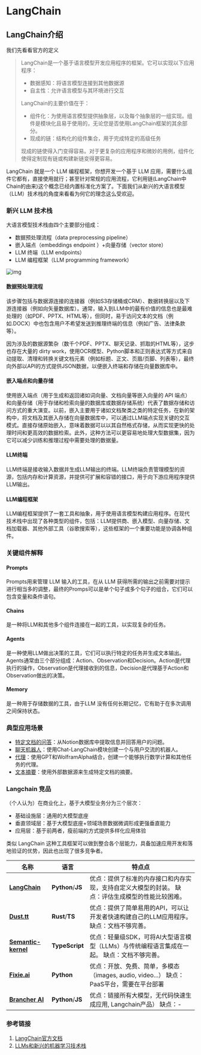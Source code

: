 # LangChain

## LangChain介绍

我们先看看官方的定义

> LangChain是一个基于语言模型开发应用程序的框架。它可以实现以下应用程序：
>
> - 数据感知：将语言模型连接到其他数据源
> - 自主性：允许语言模型与其环境进行交互
>
> LangChain的主要价值在于：
>
> - 组件化：为使用语言模型提供抽象层，以及每个抽象层的一组实现。组件是模块化且易于使用的，无论您是否使用LangChain框架的其余部分。
> - 现成的链：结构化的组件集合，用于完成特定的高级任务
>
> 现成的链使得入门变得容易。对于更复杂的应用程序和微妙的用例，组件化使得定制现有链或构建新链变得更容易。

LangChain 就是一个 LLM 编程框架，你想开发一个基于 LLM 应用，需要什么组件它都有，直接使用就行；甚至针对常规的应用流程，它利用链(LangChain中Chain的由来)这个概念已经内置标准化方案了。下面我们从新兴的大语言模型（LLM）技术栈的角度来看看为何它的理念这么受欢迎。

### 新兴 LLM 技术栈

大语言模型技术栈由四个主要部分组成：

- 数据预处理流程（data preprocessing pipeline）
- 嵌入端点（embeddings endpoint ）+向量存储（vector store）
- LLM 终端（LLM endpoints）
- LLM 编程框架（LLM programming framework）

![img](https://s2.loli.net/2023/06/17/F8ePcXbhRJwSkNi.png)

#### 数据预处理流程

该步骤包括与数据源连接的连接器（例如S3存储桶或CRM）、数据转换层以及下游连接器（例如向矢量数据库）。通常，输入到LLM中的最有价值的信息也是最难处理的（如PDF、PPTX、HTML等），但同时，易于访问文本的文档（例如.DOCX）中也包含用户不希望发送到推理终端的信息（例如广告、法律条款等）。

因为涉及的数据源繁杂（数千个PDF、PPTX、聊天记录、抓取的HTML等），这步也存在大量的 dirty work，使用OCR模型、Python脚本和正则表达式等方式来自动提取、清理和转换关键文档元素（例如标题、正文、页眉/页脚、列表等），最终向外部以API的方式提供JSON数据，以便嵌入终端和存储在向量数据库中。

#### 嵌入端点和向量存储

使用嵌入端点（用于生成和返回诸如词向量、文档向量等嵌入向量的 API 端点）和向量存储（用于存储和检索向量的数据库或数据存储系统）代表了数据存储和访问方式的重大演变。以前，嵌入主要用于诸如文档聚类之类的特定任务，在新的架构中，将文档及其嵌入存储在向量数据库中，可以通过LLM端点实现关键的交互模式。直接存储原始嵌入，意味着数据可以以其自然格式存储，从而实现更快的处理时间和更高效的数据检索。此外，这种方法可以更容易地处理大型数据集，因为它可以减少训练和推理过程中需要处理的数据量。

#### LLM终端

LLM终端是接收输入数据并生成LLM输出的终端。LLM终端负责管理模型的资源，包括内存和计算资源，并提供可扩展和容错的接口，用于向下游应用程序提供LLM输出。

#### LLM编程框架

LLM编程框架提供了一套工具和抽象，用于使用语言模型构建应用程序。在现代技术栈中出现了各种类型的组件，包括：LLM提供商、嵌入模型、向量存储、文档加载器、其他外部工具（谷歌搜索等），这些框架的一个重要功能是协调各种组件。

### 关键组件解释

#### Prompts

Prompts用来管理 LLM 输入的工具，在从 LLM 获得所需的输出之前需要对提示进行相当多的调整，最终的Promps可以是单个句子或多个句子的组合，它们可以包含变量和条件语句。

#### Chains

是一种将LLM和其他多个组件连接在一起的工具，以实现复杂的任务。

#### Agents

是一种使用LLM做出决策的工具，它们可以执行特定的任务并生成文本输出。Agents通常由三个部分组成：Action、Observation和Decision。Action是代理执行的操作，Observation是代理接收到的信息，Decision是代理基于Action和Observation做出的决策。

#### Memory

是一种用于存储数据的工具，由于LLM 没有任何长期记忆，它有助于在多次调用之间保持状态。

### 典型应用场景

- [特定文档的问答](https://python.langchain.com/docs/use_cases/question_answering.html)：从Notion数据库中提取信息并回答用户的问题。
- [聊天机器人](https://python.langchain.com/docs/use_cases/chatbots/)：使用Chat-LangChain模块创建一个与用户交流的机器人。
- [代理](https://python.langchain.com/docs/use_cases/agents/)：使用GPT和WolframAlpha结合，创建一个能够执行数学计算和其他任务的代理。
- [文本摘要](https://python.langchain.com/docs/use_cases/summarization)：使用外部数据源来生成特定文档的摘要。

### Langchain 竞品

（个人认为）在商业化上，基于大模型业务分为三个层次：

- 基础设施层：通用的大模型底座
- 垂直领域层：基于大模型底座+领域场景数据微调形成更强垂直能力
- 应用层：基于前两者，瘦前端的方式提供多样化应用体验

类似 LangChain 这种工具框架可以做到整合各个层能力，具备加速应用开发和落地验证的优势，因此也出现了很多竞争者。

| **名称**                                                     | **语言**          | **特点点**                                                   |
| ------------------------------------------------------------ | ----------------- | ------------------------------------------------------------ |
| **[LangChain](https://github.com/hwchase17/langchain)**      | **Python**/**JS** | 优点：提供了标准的内存接口和内存实现，支持自定义大模型的封装。 缺点：评估生成模型的性能比较困难。 |
| **[Dust.tt](https://github.com/dust-tt/dust)**               | **Rust**/**TS**   | 优点：提供了简单易用的API，可以让开发者快速构建自己的LLM应用程序。 缺点：文档不够完善。 |
| **[Semantic-kernel](https://github.com/microsoft/semantic-kernelhttps://learn.microsoft.com/en-us/semantic-kernel/)** | **TypeScript**    | 优点：轻量级SDK，可将AI大型语言模型（LLMs）与传统编程语言集成在一起。 缺点：文档不够完善。 |
| **[Fixie.ai](https://www.fixie.ai/)**                        | **Python**        | 优点：开放、免费、简单，多模态（images, audio, video...） 缺点：PaaS平台，需要在平台部署 |
| **[Brancher AI](https://www.brancher.ai/)**                  | **Python**/**JS** | 优点：链接所有大模型，无代码快速生成应用, Langchain产品） 缺点：- |

### 参考链接

1. [LangChain官方文档](https://python.langchain.com/docs/get_started/introduction.html)
2. [LLMs和新兴的机器学习技术栈](https://medium.com/@unstructured-io/llms-and-the-emerging-ml-tech-stack-bdb189c8be5c)